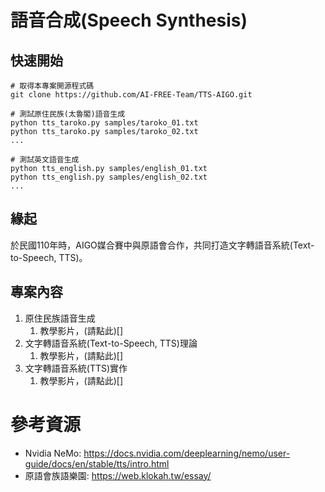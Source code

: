 # 語音合成(Speech Synthesis)

## 快速開始
```
# 取得本專案開源程式碼
git clone https://github.com/AI-FREE-Team/TTS-AIGO.git

# 測試原住民族(太魯閣)語音生成
python tts_taroko.py samples/taroko_01.txt
python tts_taroko.py samples/taroko_02.txt
...

# 測試英文語音生成
python tts_english.py samples/english_01.txt
python tts_english.py samples/english_02.txt
...
```

## 緣起
於民國110年時，AIGO媒合賽中與原語會合作，共同打造文字轉語音系統(Text-to-Speech, TTS)。

## 專案內容
1. 原住民族語音生成
    1. 教學影片，(請點此)[]
2. 文字轉語音系統(Text-to-Speech, TTS)理論
    1. 教學影片，(請點此)[]
3. 文字轉語音系統(TTS)實作
    1. 教學影片，(請點此)[]

# 參考資源
* Nvidia NeMo: https://docs.nvidia.com/deeplearning/nemo/user-guide/docs/en/stable/tts/intro.html
* 原語會族語樂園: https://web.klokah.tw/essay/